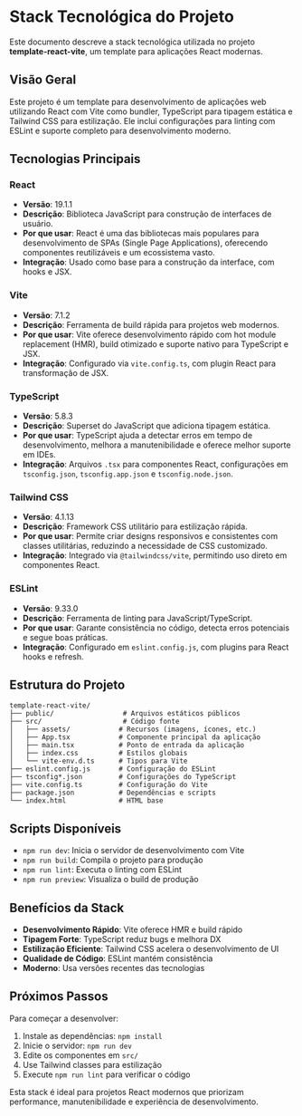 # Stack Tecnológica do Projeto

Este documento descreve a stack tecnológica utilizada no projeto **template-react-vite**, um template para aplicações React modernas.

## Visão Geral

Este projeto é um template para desenvolvimento de aplicações web utilizando React com Vite como bundler, TypeScript para tipagem estática e Tailwind CSS para estilização. Ele inclui configurações para linting com ESLint e suporte completo para desenvolvimento moderno.

## Tecnologias Principais

### React

- **Versão**: 19.1.1
- **Descrição**: Biblioteca JavaScript para construção de interfaces de usuário.
- **Por que usar**: React é uma das bibliotecas mais populares para desenvolvimento de SPAs (Single Page Applications), oferecendo componentes reutilizáveis e um ecossistema vasto.
- **Integração**: Usado como base para a construção da interface, com hooks e JSX.

### Vite

- **Versão**: 7.1.2
- **Descrição**: Ferramenta de build rápida para projetos web modernos.
- **Por que usar**: Vite oferece desenvolvimento rápido com hot module replacement (HMR), build otimizado e suporte nativo para TypeScript e JSX.
- **Integração**: Configurado via `vite.config.ts`, com plugin React para transformação de JSX.

### TypeScript

- **Versão**: 5.8.3
- **Descrição**: Superset do JavaScript que adiciona tipagem estática.
- **Por que usar**: TypeScript ajuda a detectar erros em tempo de desenvolvimento, melhora a manutenibilidade e oferece melhor suporte em IDEs.
- **Integração**: Arquivos `.tsx` para componentes React, configurações em `tsconfig.json`, `tsconfig.app.json` e `tsconfig.node.json`.

### Tailwind CSS

- **Versão**: 4.1.13
- **Descrição**: Framework CSS utilitário para estilização rápida.
- **Por que usar**: Permite criar designs responsivos e consistentes com classes utilitárias, reduzindo a necessidade de CSS customizado.
- **Integração**: Integrado via `@tailwindcss/vite`, permitindo uso direto em componentes React.

### ESLint

- **Versão**: 9.33.0
- **Descrição**: Ferramenta de linting para JavaScript/TypeScript.
- **Por que usar**: Garante consistência no código, detecta erros potenciais e segue boas práticas.
- **Integração**: Configurado em `eslint.config.js`, com plugins para React hooks e refresh.

## Estrutura do Projeto

```
template-react-vite/
├── public/                 # Arquivos estáticos públicos
├── src/                    # Código fonte
│   ├── assets/            # Recursos (imagens, ícones, etc.)
│   ├── App.tsx            # Componente principal da aplicação
│   ├── main.tsx           # Ponto de entrada da aplicação
│   ├── index.css          # Estilos globais
│   └── vite-env.d.ts      # Tipos para Vite
├── eslint.config.js       # Configuração do ESLint
├── tsconfig*.json         # Configurações do TypeScript
├── vite.config.ts         # Configuração do Vite
├── package.json           # Dependências e scripts
└── index.html             # HTML base
```

## Scripts Disponíveis

- `npm run dev`: Inicia o servidor de desenvolvimento com Vite
- `npm run build`: Compila o projeto para produção
- `npm run lint`: Executa o linting com ESLint
- `npm run preview`: Visualiza o build de produção

## Benefícios da Stack

- **Desenvolvimento Rápido**: Vite oferece HMR e build rápido
- **Tipagem Forte**: TypeScript reduz bugs e melhora DX
- **Estilização Eficiente**: Tailwind CSS acelera o desenvolvimento de UI
- **Qualidade de Código**: ESLint mantém consistência
- **Moderno**: Usa versões recentes das tecnologias

## Próximos Passos

Para começar a desenvolver:

1. Instale as dependências: `npm install`
2. Inicie o servidor: `npm run dev`
3. Edite os componentes em `src/`
4. Use Tailwind classes para estilização
5. Execute `npm run lint` para verificar o código

Esta stack é ideal para projetos React modernos que priorizam performance, manutenibilidade e experiência de desenvolvimento.

